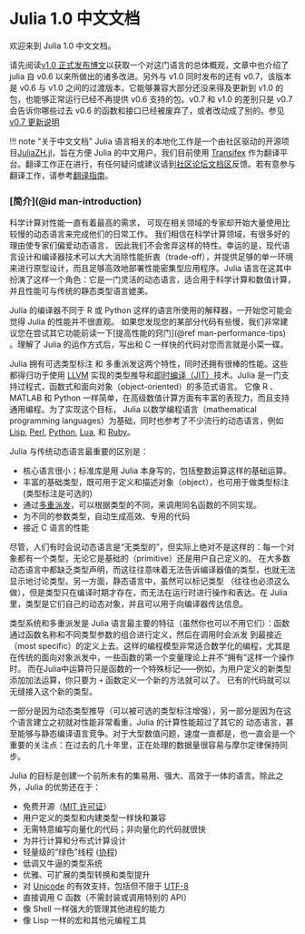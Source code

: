 # Julia 1.0 中文文档

欢迎来到 Julia 1.0 中文文档。

请先阅读[v1.0 正式发布博文](https://julialang.org/blog/2018/08/one-point-zero-zh_cn)以获取一个对这门语言的总体概观，文章中也介绍了 julia 自 v0.6 以来所做出的诸多改进。另外与 v1.0 同时发布的还有 v0.7，该版本是 v0.6 与 v1.0 之间的过渡版本，它能够兼容大部分还没来得及更新到 v1.0 的包，也能够正常运行已经不再提供 v0.6 支持的包。v0.7 和 v1.0 的差别只是 v0.7 会告诉你哪些过去 v0.6 的函数和接口已经被废弃了，或者改动成了别的。参见 [v0.7 更新说明](https://docs.julialang.org/en/v0.7.0/NEWS/)

!!! note "关于中文文档"
    Julia 语言相关的本地化工作是一个由社区驱动的开源项目[JuliaZH.jl](https://github.com/JuliaCN/JuliaZH.jl)，旨在方便 Julia 的中文用户。我们目前使用 [Transifex](https://www.transifex.com) 作为翻译平台。翻译工作正在进行，有任何疑问或建议请到[社区论坛文档区](http://discourse.juliacn.com/c/community/document)反馈。若有意参与翻译工作，请参考[翻译指南](http://discourse.juliacn.com/t/topic/277)。

### [简介](@id man-introduction)

科学计算对性能一直有着最高的需求， 可现在相关领域的专家却开始大量使用比较慢的动态语言来完成他们的日常工作。
我们相信在科学计算领域，有很多好的理由使专家们偏爱动态语言， 因此我们不会舍弃这样的特性。幸运的是，现代语言设计和编译器技术可以大大消除性能折衷（trade-off），并提供足够的单一环境来进行原型设计，而且足够高效地部署性能密集型应用程序。Julia 语言在这其中扮演了这样一个角色：它是一门灵活的动态语言，适合用于科学计算和数值计算，并且性能可与传统的静态类型语言媲美。


Julia 的编译器不同于 R 或 Python 这样的语言所使用的解释器，一开始您可能会觉得 Julia 的性能并不很直观。
如果您发现您的某部分代码有些慢，我们非常建议您在尝试其它功能前读一下[提高性能的窍门](@ref man-performance-tips) 。理解了 Julia 的运作方式后，写出和 C 一样快的代码对您而言就是小菜一碟。


Julia 拥有可选类型标注 和 多重派发这两个特性，同时还拥有很棒的性能。这些都得归功于使用 [LLVM](https://en.wikipedia.org/wiki/Low_Level_Virtual_Machine) 实现的类型推导和[即时编译（JIT）](https://en.wikipedia.org/wiki/Just-in-time_compilation)技术。Julia 是一门支持过程式，函数式和面向对象（object-oriented）的多范式语言。
它像 R 、 MATLAB 和 Python 一样简单，在高级数值计算方面有丰富的表现力，而且支持通用编程。为了实现这个目标，
Julia 以数学编程语言（mathematical programming languages）为基础，同时也参考了不少流行的动态语言，例如 [Lisp](https://en.wikipedia.org/wiki/Lisp_(programming_language)), [Perl](https://en.wikipedia.org/wiki/Perl_(programming_language)),
[Python](https://en.wikipedia.org/wiki/Python_(programming_language)), [Lua](https://en.wikipedia.org/wiki/Lua_(programming_language)),
和 [Ruby](https://en.wikipedia.org/wiki/Ruby_(programming_language))。


Julia 与传统动态语言最重要的区别是：

  * 核心语言很小；标准库是用 Julia 本身写的，包括整数运算这样的基础运算。
  * 丰富的基础类型，既可用于定义和描述对象（object），也可用于做类型标注(类型标注是可选的)
  * 通过[多重派发](https://en.wikipedia.org/wiki/Multiple_dispatch)，可以根据类型的不同，来调用同名函数的不同实现。
  * 为不同的参数类型，自动生成高效、专用的代码
  * 接近 C 语言的性能


尽管，人们有时会说动态语言是“无类型的”，但实际上绝对不是这样的：每一个对象都有一个类型，无论它是基础的（primitive）还是用户自己定义的。
在大多数动态语言中都缺乏类型声明，而这往往意味着无法告诉编译器值的类型，也就无法显示地讨论类型。另一方面，静态语言中，虽然可以标记类型
（往往也必须这么做），但是类型只在编译时期才存在，而无法在运行时进行操作和表达。在 Julia 里，类型是它们自己的动态对象，并且可以用于向编译器传达信息。


类型系统和多重派发是 Julia 语言最主要的特征（虽然你也可以不用它们）：函数通过函数名称和不同类型参数的组合进行定义，然后在调用时会派发
到最接近（most specific）的定义上去。这样的编程模型非常适合数学化的编程，尤其是在传统的面向对象派发中，一些函数的第一个变量理论上并不“拥有”这样一个操作时。
而在Julia中运算符只是函数的一个特殊标记——例如，为用户定义的新类型添加加法运算，你只要为 `+` 函数定义一个新的方法就可以了。
已有的代码就可以无缝接入这个新的类型。


一部分是因为动态类型推导（可以被可选的类型标注增强），另一部分是因为在这个语言建立之初就对性能非常看重，Julia 的计算性能超过了其它的
动态语言，甚至能够与静态编译语言竞争。对于大型数值问题，速度一直都是，也一直会是一个重要的关注点：在过去的几十年里，正在处理的数据量很容易与摩尔定律保持同步。


Julia 的目标是创建一个前所未有的集易用、强大、高效于一体的语言。除此之外，Julia 的优势还在于：

  * 免费开源（[MIT 许可证](https://github.com/JuliaLang/julia/blob/master/LICENSE.md)）
  * 用户定义的类型和内建类型一样快和兼容
  * 无需特意编写向量化的代码；非向量化的代码就很快
  * 为并行计算和分布式计算设计
  * 轻量级的“绿色”线程 ([协程](https://en.wikipedia.org/wiki/Coroutine))
  * 低调又牛逼的类型系统
  * 优雅、可扩展的类型转换和类型提升
  * 对 [Unicode](https://en.wikipedia.org/wiki/Unicode) 的有效支持，包括但不限于 [UTF-8](https://en.wikipedia.org/wiki/UTF-8)
  * 直接调用 C 函数（不需封装或调用特别的 API）
  * 像 Shell 一样强大的管理其他进程的能力
  * 像 Lisp 一样的宏和其他元编程工具

